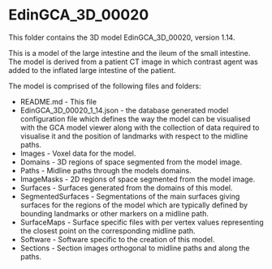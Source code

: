 # EdinGCA_3D_00020

This folder contains the 3D model EdinGCA_3D_00020, version 1.14.

This is a model of the large intestine and the ileum of the small intestine.
The model is derived from a patient CT image in which contrast agent was added
to the inflated large intestine of the patient.

The model is comprised of the following files and folders:

* README.md - This file
* EdinGCA_3D_00020_1_14.json - the database generated model configuration file
  which defines the way the model can be visualised with the GCA model viewer
  along with the collection of data required to visualise it and the position
  of landmarks with respect to the midline paths.
* Images - Voxel data for the model.
* Domains - 3D regions of space segmented from the model image.
* Paths - Midline paths through the models domains.
* ImageMasks - 2D regions of space segmented from the model image.
* Surfaces - Surfaces generated from the domains of this model.
* SegmentedSurfaces - Segmentations of the main surfaces giving surfaces for
  the regions of the model which are typically defined by bounding
  landmarks or other markers on a midline path.
* SurfaceMaps - Surface specific files with per vertex values representing
  the closest point on the corresponding midline path.
* Software - Software specific to the creation of this model.
* Sections - Section images orthogonal to midline paths and along the paths.
